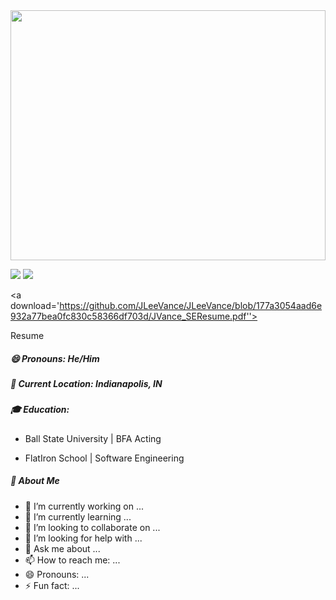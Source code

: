 <div background='grey'>

<img src='https://res.cloudinary.com/deugfjrwa/image/upload/v1715957045/GitHub_ReadME/GitHub_Branding_zoev83.jpg' width='100%' height='400vh'  /> 

<a href='https://www.linkedin.com/in/justinleevance/'><img src='https://img.shields.io/badge/LinkedIn-0077B5?style=for-the-badge&logo=linkedin&logoColor=white' /></a>
<a href='https://medium.com/@justinleevance94'><img src='https://img.shields.io/badge/Medium-12100E?style=for-the-badge&logo=medium&logoColor=white' /></a>

<a download='https://github.com/JLeeVance/JLeeVance/blob/177a3054aad6e932a77bea0fc830c58366df703d/JVance_SEResume.pdf''>
  <div style="background-color: 'green'; color: 'white'; width: '100px'; height: '50px'; display: 'flex'; justify-content: 'center'; align-items: 'center'; border-radius: '5px'">
    Resume
  </div>
</a>


<p align='left'>
<h5>😄 Pronouns: He/Him</h5>
<h5>📍 Current Location: Indianapolis, IN</h5>
<h5>🎓 Education:</h5>

- Ball State University | BFA Acting

- FlatIron School | Software Engineering

<h5>🌵 About Me</h5>
  
  
</p>




- 🔭 I’m currently working on ...
- 🌱 I’m currently learning ...
- 👯 I’m looking to collaborate on ...
- 🤔 I’m looking for help with ...
- 💬 Ask me about ...
- 📫 How to reach me: ...
- 😄 Pronouns: ...
- ⚡ Fun fact: ...


<div>
